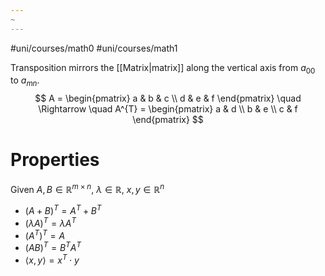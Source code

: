 ```yaml
---
~
---
```

#uni/courses/math0 
#uni/courses/math1 

Transposition mirrors the [[Matrix|matrix]] along the vertical axis from $a_{00}$ to $a_{mn}$.
$$
A = \begin{pmatrix}
a & b & c \\ 
d & e & f
\end{pmatrix}
\quad \Rightarrow \quad
A^{T} = \begin{pmatrix}
a & d \\ 
b & e \\
c & f
\end{pmatrix}
$$
# Properties

Given $A, B \in \mathbb{R}^{m \times n}$, $\lambda \in \mathbb{R}$, $x, y \in \mathbb{R}^{n}$
- $(A + B)^{T} = A^{T} + B^{T}$
- $(\lambda A)^{T} = \lambda A^{T}$
- $(A^{T})^{T} = A$
- $(AB)^{T} = B^{T} A^{T}$
- $\langle x, y \rangle = x^{T} \cdot y$